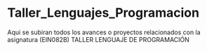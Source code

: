 # Taller_Lenguajes_Programacion
Aqui se subiran todos los avances o proyectos relacionados con la asignatura (EIN082B) TALLER LENGUAJE DE PROGRAMACIÓN
